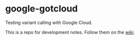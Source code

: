 # google-gotcloud
Testing variant calling with Google Cloud.

This is a repo for development notes. Follow them on the [wiki](https://github.com/vtrubets/google-gotcloud/wiki).
